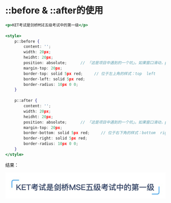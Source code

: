 # ::before & ::after的使用

```jsx
<p>KET考试是剑桥MSE五级考试中的第一级</p>

<style>
	p::before {
		content: '';
		width: 20px;
		heidht: 20px;
		position: absolute;      // 「这是项目中遇到的一个坑」。如果窗口滑动，p需要给position，否则窗口滑动时该伪元素不会跟随p滑动。
		margin-top: 20px;
		border-top: solid 5px red;     // 位于左上角的样式：top  left
		border-left: solid 5px red;
		border-radius: 10px 0 0;
	}

	p::after {
		content: '';
		width: 20px;
		heidht: 20px;
		position: absolute;      // 「这是项目中遇到的一个坑」。如果窗口滑动，p需要给position，否则窗口滑动时该伪元素不会跟随p滑动。
		margin-top: 20px;
		border-bottom: solid 5px red;     // 位于右下角的样式：bottom  right
		border-right: solid 5px red;
		border-radius: 10px 0 0;
	}
</style>
```

结果：

![before%20&%20after%E7%9A%84%E4%BD%BF%E7%94%A8%201e8b74481e82439aaefd38519118f693/Untitled.png](before%20&%20after%E7%9A%84%E4%BD%BF%E7%94%A8%201e8b74481e82439aaefd38519118f693/Untitled.png)